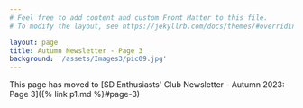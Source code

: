 ```yaml
---
# Feel free to add content and custom Front Matter to this file.
# To modify the layout, see https://jekyllrb.com/docs/themes/#overriding-theme-defaults

layout: page
title: Autumn Newsletter - Page 3
background: '/assets/Images3/pic09.jpg'
---
```


This page has moved to [SD Enthusiasts' Club Newsletter - Autumn 2023: Page 3]({% link p1.md %}#page-3)




